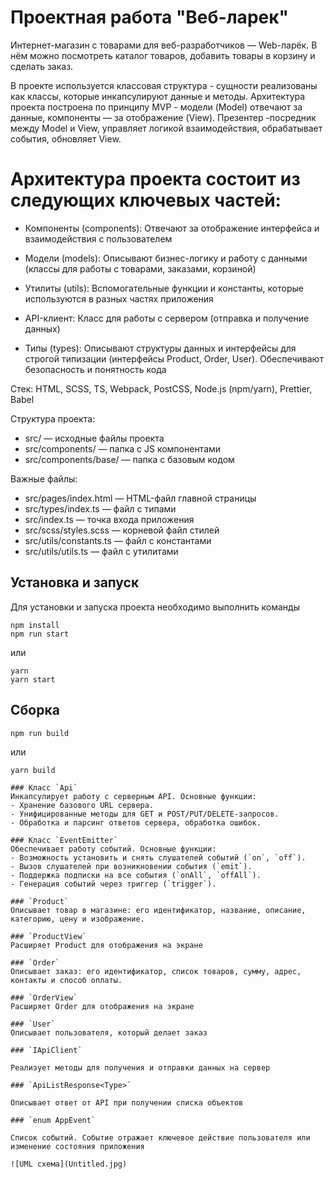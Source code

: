 # Проектная работа "Веб-ларек"

Интернет-магазин с товарами для веб-разработчиков — Web-ларёк. В нём можно посмотреть каталог товаров, добавить товары в корзину и сделать заказ. 

В проекте используется классовая структура - сущности реализованы как классы, которые инкапсулируют данные и методы. Архитектура проекта построена по принципу MVP - модели (Model) отвечают за данные, компоненты — за отображение (View). Презентер -посредник между Model и View, управляет логикой взаимодействия, обрабатывает события, обновляет View.

# Архитектура проекта состоит из следующих ключевых частей:

- Компоненты (components):
Отвечают за отображение интерфейса и взаимодействия с пользователем

- Модели (models):
Описывают бизнес-логику и работу с данными (классы для работы с товарами, заказами, корзиной)

- Утилиты (utils):
Вспомогательные функции и константы, которые используются в разных частях приложения

- API-клиент:
Класс для работы с сервером (отправка и получение данных)

- Типы (types):
Описывают структуры данных и интерфейсы для строгой типизации (интерфейсы Product, Order, User). Обеспечивают безопасность и понятность кода


Стек: HTML, SCSS, TS, Webpack, PostCSS, Node.js (npm/yarn), Prettier, Babel

Структура проекта:
- src/ — исходные файлы проекта
- src/components/ — папка с JS компонентами
- src/components/base/ — папка с базовым кодом

Важные файлы:
- src/pages/index.html — HTML-файл главной страницы
- src/types/index.ts — файл с типами
- src/index.ts — точка входа приложения
- src/scss/styles.scss — корневой файл стилей
- src/utils/constants.ts — файл с константами
- src/utils/utils.ts — файл с утилитами

## Установка и запуск
Для установки и запуска проекта необходимо выполнить команды

```
npm install
npm run start
```

или

```
yarn
yarn start
```
## Сборка

```
npm run build
```

или

```
yarn build

   ```
```
### Класс `Api`
Инкапсулирует работу с серверным API. Основные функции:
- Хранение базового URL сервера.
- Унифицированные методы для GET и POST/PUT/DELETE-запросов.
- Обработка и парсинг ответов сервера, обработка ошибок.

### Класс `EventEmitter`
Обеспечивает работу событий. Основные функции:
- Возможность установить и снять слушателей событий (`on`, `off`).
- Вызов слушателей при возникновении события (`emit`).
- Поддержка подписки на все события (`onAll`, `offAll`).
- Генерация событий через триггер (`trigger`).

### `Product`
Описывает товар в магазине: его идентификатор, название, описание, категорию, цену и изображение.

### `ProductView`
Расширяет Product для отображения на экране

### `Order`
Описывает заказ: его идентификатор, список товаров, сумму, адрес, контакты и способ оплаты.

### `OrderView`
Расширяет Order для отображения на экране

### `User`
Описывает пользователя, который делает заказ

### `IApiClient`

Реализует методы для получения и отправки данных на сервер

### `ApiListResponse<Type>`

Описывает ответ от API при получении списка объектов

### `enum AppEvent`

Список событий. Событие отражает ключевое действие пользователя или изменение состояния приложения

![UML схема](Untitled.jpg)